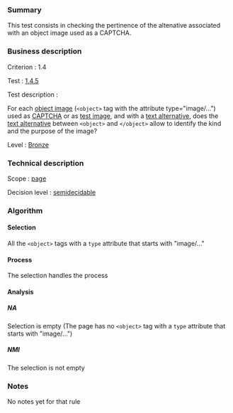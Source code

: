 ### Summary

This test consists in checking the pertinence of the altenative associated with an object image used as a CAPTCHA.

### Business description

Criterion : 1.4

Test : [1.4.5](http://www.accessiweb.org/index.php/accessiweb-22-english-version.html#test-1-4-5)

Test description :

For each [object image](http://www.braillenet.org/accessibilite/referentiel-aw21-en/glossaire.php#mImgObj) (`<object>` tag with the attribute type="image/...") used as [CAPTCHA](http://www.braillenet.org/accessibilite/referentiel-aw21-en/glossaire.php#mcaptcha) or as [test image](http://www.braillenet.org/accessibilite/referentiel-aw21-en/glossaire.php#mImgTest), and with a [text alternative](http://www.braillenet.org/accessibilite/referentiel-aw21-en/glossaire.php#mAltTexteImg), does the [text alternative](http://www.braillenet.org/accessibilite/referentiel-aw21-en/glossaire.php#mAltTexteImg)
between `<object>` and `</object>` allow to identify the kind and the purpose of the image?

Level : [Bronze](/en/category/rules-design/accessiweb-11/level/bronze)

### Technical description

Scope : [page](/en/category/rules-design/accessiweb-11/scope/page)

Decision level :
[semidecidable](/en/category/rules-design/accessiweb-11/decision-level/semidecidable)

### Algorithm

#### Selection

All the `<object>` tags with a `type` attribute that starts with "image/..."

#### Process

The selection handles the process

#### Analysis

##### NA

Selection is empty (The page has no `<object>` tag with a `type` attribute that starts with "image/...")

##### NMI

The selection is not empty

### Notes

No notes yet for that rule
